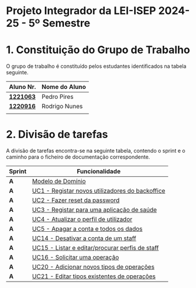# Projeto Integrador da LEI-ISEP 2024-25 - 5º Semestre

# 1. Constituição do Grupo de Trabalho

O grupo de trabalho é constituído pelos estudantes identificados na tabela seguinte.

| Aluno Nr.	                                                     | Nome do Aluno	          |
|----------------------------------------------------------------|----------------------------|
| **[1221063](docs/1190447/ListaFuncionalidadesEstudante.md)**   |   Pedro Pires              |
| **[1220916](docs/1190447/ListaFuncionalidadesEstudante.md)**   |   Rodrigo Nunes            |
|                                                                |                                      |


# 2. Divisão de tarefas ###

A divisão de tarefas encontra-se na seguinte tabela, contendo o sprint e o caminho para o ficheiro de documentação correspondente.

| Sprint  | Funcionalidade                                                                                                |
|---------|-------------------------------------------------------------------------------------------------------------------------------------------------------------------------------------------------|
|  **A**  | [Modelo de Domínio](SprintA/domain_model/domain_model.plantuml)                                               |
|  **A**  | [UC1 - Registar novos utilizadores do backoffice](SprintA/1221063/UC1/engineering_process.md)                                      |
|  **A**  | [UC2 - Fazer reset da password](SprintA/1221063/UC2/engineering_process.md)                                      |
|  **A**  | [UC3 - Registar para uma aplicação de saúde](SprintA/1221063/UC3/engineering_process.md)                                      |
|  **A**  | [UC4 - Atualizar o perfil de utilizador](SprintA/1221063/UC4/engineering_process.md)                                      |
|  **A**  | [UC5 - Apagar a conta e todos os dados](SprintA/1221063/UC5/engineering_process.md)                                      |
|  **A**  | [UC14 - Desativar a conta de um staff](SprintA/1220916/UC14/engineering_process.md)                               |
|  **A**  | [UC15 - Listar e editar/procurar perfis de staff](SprintA/1220916/UC15/engineering_process.md)                                      |
|  **A**  | [UC16 - Solicitar uma operação](SprintA/1220916/UC16/engineering_process.md)                                      |
|  **A**  | [UC20 - Adicionar novos tipos de operações](SprintA/1220916/UC20/engineering_process.md)                                      |
|  **A**  | [UC21 - Editar tipos existentes de operações](SprintA/1220916/UC21/engineering_process.md)                                      |